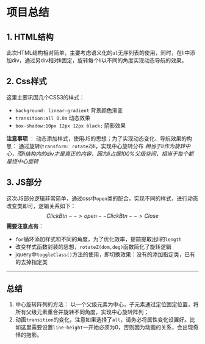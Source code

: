 # 项目总结
## 1. HTML结构
此次HTML结构相对简单，主要考虑语义化的`ul`无序列表的使用，同时，在li中添加div，通过另div相对li固定，旋转每个li以不同的角度实现动态导航的效果。
## 2. Css样式
这里主要巩固几个CSS3的样式：
 - `background: linear-gradient` 背景颜色渐变
 - `transition:all 0.8s` 动态效果
 - `box-shadow:10px 12px 12px black;` 阴影效果

 **注意事项** ： 动态添加样式，使用JS的思想；为了实现动态变化、导航效果的构思： 通过旋转(`transform: rotateZ`)li，实现中心旋转分布
 *相当于li作为旋转中心，而li结构内的div才是真正的内容，因为li占据100%父级空间，相当于每个都是绕中心旋转* 

 ## 3. JS部分
 这次JS部分逻辑非常简单，通过css中`open`类的配合，实现不同的样式，进行动态改变类即可，逻辑关系如下：
 $$ Click Btn --> open --Click Btn --> Close $$
**需要注意点有**：
 - `for`循环添加样式和不同的角度，为了优化效率，提前提取出li的`length`
 - 改变样式函数封装的思想，`rotateZ(dom,deg)`函数简化了旋转逻辑
 - jquery中`toggleClass()`方法的使用，即切换效果：没有的添加指定类，已有的去掉指定类

 ---
 ## 总结
1.  中心旋转阵列的方法： 以一个父级元素为中心，子元素通过定位固定位置，将所有父级元素重合并旋转不同角度，实现中心旋转阵列；
2. 动画`transition`的变化，注意如果选择了`all`，请务必将属性变化设置好。比如这里需要设置`line-height`一开始必须为0，否则因为动画的关系，会出现奇怪的拖影。